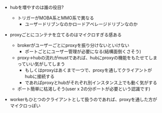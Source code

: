 * hubを増やすのは誰の役目?
  * トリガーがMOBA系とMMO系で異なる
    * ユーザードリブンなのかロードアベレージドリブンなのか

* proxyごとにコンテナを立てるのはマイクロすぎる感ある
  * brokerがユーザーごとにproxyを振り分けないといけない
    * ポートごとにユーザー管理が必要になる(結構面倒くさそう)
  * proxy→hubの流れがmustであれば、hubにproxyの機能をもたせてしまっていい気がしてしまう
    * もしくはproxyはあくまで一つで、proxyを通してクライアントがhubに接続する
    * であればproxyとhubがそれぞれ別インスタンス上でも動く気がする
  * ポート簡単に枯渇しそう(user x 2の分ポートが必要という認識です)

* workerもひとつのクライアントとして扱うのであれば、proxyを通した方がマイクロっぽい
